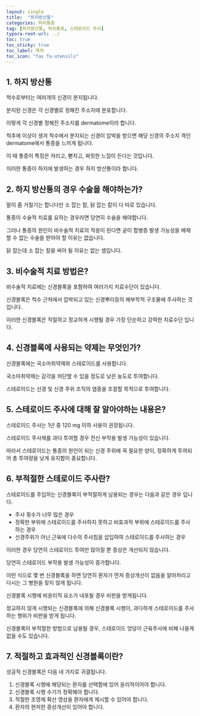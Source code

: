 ```yaml
---
layout: single
title:  "하지방산통"
categories: 허리통증
tag: [하지방산통, 허리통증, 스테로이드 주사]
typora-root-url: ../
toc: true
toc_sticky: true
toc_label: 목차
toc_icon: "fas fa-utensils"
---
```


## 1. 하지 방산통

척수로부터는 여러개의 신경이 분지됩니다. 

분지된 신경은 각 신경별로 정해진 주소지에 분포합니다. 

이렇게 각 신경별 정해진 주소지를 dermatome이라 합니다. 

척추에 이상이 생겨 척수에서 분지되는 신경이 압박을 받으면 해당 신경의 주소지 격인 dermatome에서 통증을 느끼게 됩니다. 

이 때 통증이 특징은 저리고, 뻗치고, 찌릿한 느낌이 든다는 것입니다. 

이러한 통증이 하지에 발생하는 경우 하지 방산통이라 합니다.  



## 2. 하지 방산통의 경우 수술을 해야하는가?

말이 좀 거칠기는 합니다만 소 잡는 칼, 닭 잡는 칼이 다 따로 있습니다. 

통증이 수술적 치료를 요하는 경우라면 당연히 수술을 해야합니다. 

그러나 통증의 원인이 비수술적 치료의 적응이 된다면 굳이 합병증 발생 가능성을 배제할 수 없는 수술을 받아야 할 이유는 없습니다. 

닭 잡는데 소 잡는 칼을  써야 될 이유는 없는 셈입니다.  



## 3. 비수술적 치료 방법은?

비수술적 치료에는 신경블록을 포함하여 여러가지 치료수단이 있습니다. 

신경블록은 척수 근처에서 압박되고 있는 신경뿌리등의 해부학적 구조물에 주사하는 것입니다.

이러한 신경블록은 적절하고 정교하게 시행될 경우 가장 단순하고 강력한 치료수단 입니다. 



## 4. 신경블록에 사용되는 약제는 무엇인가?

신경블록에는 국소마취약제와 스테로이드를 사용합니다. 

국소마취약제는 감각을 차단할 수 있을 정도로 낮은 농도로 투여합니다. 

스테로이드는 신경 및 신경 주위 조직의 염증을 조절할 목적으로 투여합니다. 



## 5. 스테로이드 주사에 대해 잘 알아야하는 내용은?

스테로이드 주사는 1년 중 120 mg 이하 사용이 권장됩니다. 

스테로이드 주사제를 과다 투여할 경우 전신 부작용 발생 가능성이 있습니다. 

따라서 스테로이드는 통증의 원인이 되는 신경 주위에 꼭 필요한 양이, 정확하게 투여되어 총 투여량을 낮게 유지함이 중요합니다. 





## 6. 부적절한 스테로이드 주사란?

스테로이드를 주입하는 신경블록이 부적절하게 남용되는 경우는 다음과 같은 경우 입니다. 

* 주사 횟수가 너무 많은 경우
* 정확한 부위에 스테로이드를 주사하지 못하고 비효과적 부위에 스테로이드를 주사하는 경우
* 신경주위가 아닌 근육에 다수의 주사침을 삽입하여 스테로이드를 주사하는 경우

이러한 경우 당연히 스테로이드 투여만 많아질 뿐 증상은 개선되지 않습니다. 

당연히 스테로이드 부작용 발생 가능성이 증가합니다.

이런 식으로 몇 번 신경블록을 하면 당연히 환자가 먼저 증상개선이 없음을 알아차리고 다시는 그 병원을 찾지 않게 됩니다.

신경블록 시행에 비윤리적 요소가 내포될 경우 비판을 받게됩니다. 

정교하지 않게 시행되는 신경블록에 의해 신경블록 시행이, 과다하게 스테로이드를 주사하는 행위가  비판을 받게 됩니다. 

신경블록이 부적절한 방법으로 남용될 경우, 스테로이드 엉덩이 근육주사에 비해 나을게 없을 수도 있습니다. 



## 7. 적절하고 효과적인 신경블록이란?

성공적 신경블록은 다음 네 가지로 귀결됩니다. 

1. 신경블록 시행에 해당되는 환자를 선택함에 있어 윤리적이어야 합니다.  
2. 신경블록 시행 수기가 정확해야 합니다. 
3. 적절한 조영제 확산 영상을 환자에게 제시할 수 있어야 합니다. 
4. 환자의 현저한 증상개선이 있어야 합니다. 





